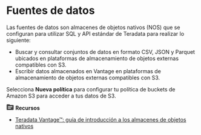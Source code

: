 Fuentes de datos
================

Las fuentes de datos son almacenes de objetos nativos (NOS) que se configuran para utilizar SQL y API estándar de Teradata para realizar lo siguiente:

-   Buscar y consultar conjuntos de datos en formato CSV, JSON y Parquet ubicados en plataformas de almacenamiento de objetos externas compatibles con S3.
-   Escribir datos almacenados en Vantage en plataformas de almacenamiento de objetos externas compatibles con S3.

Selecciona **Nueva política** para configurar tu política de buckets de Amazon S3 para acceder a tus datos de S3.

![](../Images/fluto-icn-resources.png) **Recursos**

-   [Teradata Vantage™: guía de introducción a los almacenes de objetos nativos](https://docs.teradata.com/search/all?query=Teradata+Vantage%25E2%2584%25A2+-+Native+Object+Store+Getting+Started+Guide&content-lang=en-US)
